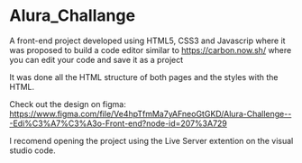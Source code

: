 # Alura_Challange
A front-end project developed using HTML5, CSS3 and Javascrip where it was proposed to build a code editor similar to https://carbon.now.sh/ where you can edit your code and save it as a project


It was done all the HTML structure of both pages and the styles with the HTML.


Check out the design on figma:
https://www.figma.com/file/Ve4hpTfmMa7yAFneoGtGKD/Alura-Challenge---Edi%C3%A7%C3%A3o-Front-end?node-id=207%3A729

I recomend opening the project using the Live Server extention on the visual studio code.
